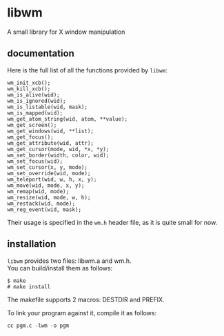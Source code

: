 # libwm

A small library for X window manipulation

## documentation

Here is the full list of all the functions provided by `libwm`:

    wm_init_xcb();
    wm_kill_xcb();
    wm_is_alive(wid);
    wm_is_ignored(wid);
    wm_is_listable(wid, mask);
    wm_is_mapped(wid);
    wm_get_atom_string(wid, atom, **value);
    wm_get_screen();
    wm_get_windows(wid, **list);
    wm_get_focus();
    wm_get_attribute(wid, attr);
    wm_get_cursor(mode, wid, *x, *y);
    wm_set_border(width, color, wid);
    wm_set_focus(wid);
    wm_set_cursor(x, y, mode);
    wm_set_override(wid, mode);
    wm_teleport(wid, w, h, x, y);
    wm_move(wid, mode, x, y);
    wm_remap(wid, mode);
    wm_resize(wid, mode, w, h);
    wm_restack(wid, mode);
    wm_reg_event(wid, mask);

Their usage is specified in the `wm.h` header file, as it is quite small for
now.

## installation

`libwm` provides two files: libwm.a and wm.h.  
You can build/install them as follows:

    $ make
    # make install

The makefile supports 2 macros: DESTDIR and PREFIX.

To link your program against it, compile it as follows:

    cc pgm.c -lwm -o pgm
